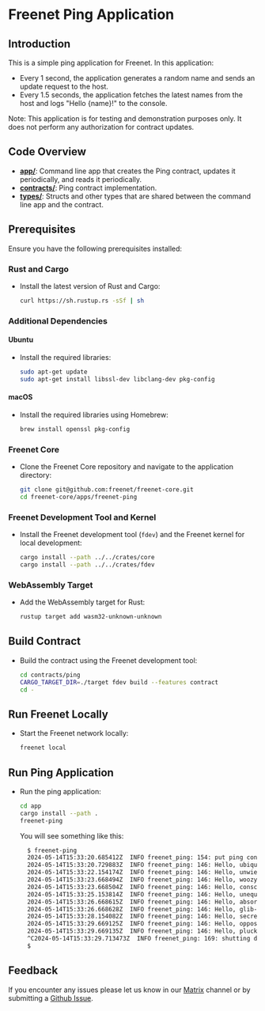 # Freenet Ping Application

## Introduction

This is a simple ping application for Freenet. In this application:

- Every 1 second, the application generates a random name and sends an update request to the host.
- Every 1.5 seconds, the application fetches the latest names from the host and logs "Hello {name}!" to the console.

Note: This application is for testing and demonstration purposes only. It does not perform any authorization for contract updates.

## Code Overview

- **[app/](https://github.com/freenet/freenet-core/blob/main/apps/freenet-ping/app/src/main.rs)**: Command line app that creates the Ping contract, updates it periodically, and reads it periodically.
- **[contracts/](https://github.com/freenet/freenet-core/blob/main/apps/freenet-ping/contracts/ping/src/lib.rs)**: Ping contract implementation.
- **[types/](https://github.com/freenet/freenet-core/blob/main/apps/freenet-ping/types/src/lib.rs)**: Structs and other types that are shared between the command line app and the contract.

## Prerequisites

Ensure you have the following prerequisites installed:

### Rust and Cargo

- Install the latest version of Rust and Cargo:

  ```bash
  curl https://sh.rustup.rs -sSf | sh
  ```

### Additional Dependencies

#### Ubuntu

- Install the required libraries:

  ```bash
  sudo apt-get update
  sudo apt-get install libssl-dev libclang-dev pkg-config
  ```

#### macOS

- Install the required libraries using Homebrew:

  ```bash
  brew install openssl pkg-config
  ```

### Freenet Core

- Clone the Freenet Core repository and navigate to the application directory:

  ```bash
  git clone git@github.com:freenet/freenet-core.git
  cd freenet-core/apps/freenet-ping
  ```

### Freenet Development Tool and Kernel

- Install the Freenet development tool (`fdev`) and the Freenet kernel for local development:

  ```bash
  cargo install --path ../../crates/core
  cargo install --path ../../crates/fdev
  ```

### WebAssembly Target

- Add the WebAssembly target for Rust:

  ```bash
  rustup target add wasm32-unknown-unknown
  ```

## Build Contract

- Build the contract using the Freenet development tool:

  ```bash
  cd contracts/ping
  CARGO_TARGET_DIR=./target fdev build --features contract
  cd -
  ```

## Run Freenet Locally

- Start the Freenet network locally:

  ```bash
  freenet local
  ```

## Run Ping Application

- Run the ping application:

  ```bash
  cd app
  cargo install --path .
  freenet-ping
  ```
  
  You will see something like this:

  ```bash
    $ freenet-ping
    2024-05-14T15:33:20.685412Z  INFO freenet_ping: 154: put ping contract successfully! key=Cuj4LbFao6vzZ5VtvZAKZ64Y99qNh7MpTUdaCcEkU4oR
    2024-05-14T15:33:20.729883Z  INFO freenet_ping: 146: Hello, ubiquitous-letters!
    2024-05-14T15:33:22.154174Z  INFO freenet_ping: 146: Hello, unwieldy-level!
    2024-05-14T15:33:23.668494Z  INFO freenet_ping: 146: Hello, woozy-pin!
    2024-05-14T15:33:23.668504Z  INFO freenet_ping: 146: Hello, conscious-crayon!
    2024-05-14T15:33:25.153814Z  INFO freenet_ping: 146: Hello, unequal-kite!
    2024-05-14T15:33:26.668615Z  INFO freenet_ping: 146: Hello, absorbed-wren!
    2024-05-14T15:33:26.668628Z  INFO freenet_ping: 146: Hello, glib-disease!
    2024-05-14T15:33:28.154082Z  INFO freenet_ping: 146: Hello, secret-floor!
    2024-05-14T15:33:29.669125Z  INFO freenet_ping: 146: Hello, opposite-border!
    2024-05-14T15:33:29.669135Z  INFO freenet_ping: 146: Hello, plucky-stretch!
    ^C2024-05-14T15:33:29.713473Z  INFO freenet_ping: 169: shutting down...
    $ 
  ```

## Feedback

If you encounter any issues please let us know in our [Matrix](https://matrix.to/#/#freenet-locutus:matrix.org) channel or by submitting a [Github Issue](https://github.com/freenet/freenet-core/issues). 
